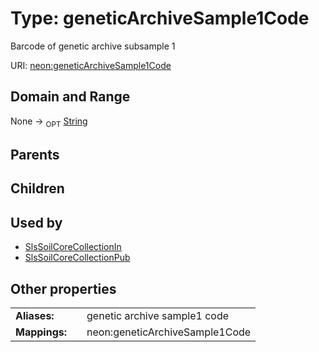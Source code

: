 
# Type: geneticArchiveSample1Code


Barcode of genetic archive subsample 1

URI: [neon:geneticArchiveSample1Code](https://data.neonscience.org/geneticArchiveSample1Code)


## Domain and Range

None ->  <sub>OPT</sub> [String](types/String.md)

## Parents


## Children


## Used by

 * [SlsSoilCoreCollectionIn](SlsSoilCoreCollectionIn.md)
 * [SlsSoilCoreCollectionPub](SlsSoilCoreCollectionPub.md)

## Other properties

|  |  |  |
| --- | --- | --- |
| **Aliases:** | | genetic archive sample1 code |
| **Mappings:** | | neon:geneticArchiveSample1Code |

